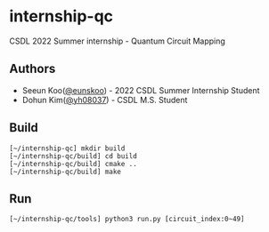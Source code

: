 # internship-qc
CSDL 2022 Summer internship - Quantum Circuit Mapping

## Authors
- Seeun Koo([@eunskoo](https://github.com/eunskoo)) - 2022 CSDL Summer Internship Student
- Dohun Kim([@yh08037](https://github.com/yh08037)) - CSDL M.S. Student

## Build
```
[~/internship-qc] mkdir build
[~/internship-qc/build] cd build
[~/internship-qc/build] cmake ..
[~/internship-qc/build] make
```

## Run
```
[~/internship-qc/tools] python3 run.py [circuit_index:0~49]
```

